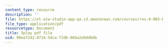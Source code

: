 ```yaml
---
content_type: resource
description: ''
file: https://ol-ocw-studio-app-qa.s3.amazonaws.com/courses/res-9-003-brains-minds-and-machines-summer-course-summer-2015/90ea724287165dca72d666ba2e0ddb6b_JZcFjR4dMmw.pdf
file_type: application/pdf
resourcetype: Document
title: 3play pdf file
uid: 90ea7242-8716-5dca-72d6-66ba2e0ddb6b
---
```

